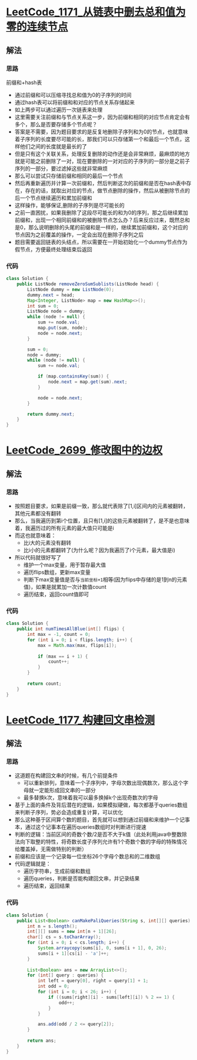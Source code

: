 # [LeetCode_1171_从链表中删去总和值为零的连续节点](https://leetcode.cn/problems/remove-zero-sum-consecutive-nodes-from-linked-list/)
## 解法
### 思路
前缀和+hash表
- 通过前缀和可以压缩寻找总和值为0的子序列的时间
- 通过hash表可以将前缀和和对应的节点关系存储起来
- 如上两步可以通过遍历一次链表来处理
- 这里需要关注前缀和与节点关系这一步，因为前缀和相同的对应节点肯定会有多个，那么是否要存储多个节点呢？
- 答案是不需要，因为题目要求的是反复地删除子序列和为0的节点，也就意味着子序列的长度要尽可能的长，那我们可以只存储第一个和最后一个节点，这样他们之间的长度就是最长的了
- 但是只有这个关联关系，处理反复删除的动作还是会非常麻烦，最麻烦的地方就是可能之前删除了一对，现在要删除的一对对应的子序列的一部分是之前子序列的一部分，要过滤掉这些就非常麻烦
- 那么可以尝试只存储前缀和相同的最后一个节点
- 然后再重新遍历并计算一次前缀和，然后判断这次的前缀和是否在hash表中存在，存在的话，就取出对应的节点，做节点删除的操作，然后从被删除节点的后一个节点继续遍历和累加前缀和
- 这样操作，能够保证,删除的子序列是尽可能长的
- 之前一直困扰，如果我删除了这段尽可能长的和为0的序列，那之后继续累加前缀和，出现一个相同前缀和的被删除节点怎么办？后来反应过来，既然总和是0，那么说明删除的头尾的前缀和是一样的，继续累加前缀和，这个对应的节点因为之前覆盖的操作，一定会出现在删除子序列之后
- 题目需要返回链表的头结点，所以需要在一开始初始化一个dummy节点作为假节点，方便最终处理结束后返回
### 代码
```java
class Solution {
    public ListNode removeZeroSumSublists(ListNode head) {
        ListNode dummy = new ListNode(0);
        dummy.next = head;
        Map<Integer, ListNode> map = new HashMap<>();
        int sum = 0;
        ListNode node = dummy;
        while (node != null) {
            sum += node.val;
            map.put(sum, node);
            node = node.next;
        }

        sum = 0;
        node = dummy;
        while (node != null) {
            sum += node.val;

            if (map.containsKey(sum)) {
                node.next = map.get(sum).next;
            }

            node = node.next;
        }

        return dummy.next;
    }
}
```
# [LeetCode_2699_修改图中的边权](https://leetcode.cn/problems/modify-graph-edge-weights/)
## 解法
### 思路
- 按照题目要求，如果是前缀一致，那么就代表除了[1,i]区间内的元素被翻转，其他元素都没有翻转
- 那么，当我遍历到第i个位置，且只有[1,i]的这些元素被翻转了，是不是也意味着，我遍历过的所有元素的最大值只可能是i
- 而这也就意味着：
  - 比i大的元素没有翻转
  - 比i小的元素都翻转了(为什么呢？因为我遍历了i个元素，最大值是i)
- 所以代码就很好写了
  - 维护一个max变量，用于暂存最大值
  - 遍历flips数组，更新max变量
  - 判断下max变量值是否与`当前坐标+1`相等(因为flips中存储的是1到n的元素值)，如果是就累加一次计数值count
  - 遍历结束，返回count值即可
### 代码
```java
class Solution {
    public int numTimesAllBlue(int[] flips) {
        int max = -1, count = 0;
        for (int i = 0; i < flips.length; i++) {
            max = Math.max(max, flips[i]);
            
            if (max == i + 1) {
                count++;
            }
        }
        
        return count;
    }
}
```
# [LeetCode_1177_构建回文串检测](https://leetcode.cn/problems/can-make-palindrome-from-substring/)
## 解法
### 思路
- 这道题在构建回文串的时候，有几个前提条件
  - 可以重新排列，意味着一个子序列中，字母次数出现偶数次，那么这个字母就一定能形成回文串的一部分
  - 最多替换k次，意味着我可以最多换掉k个出现奇数次的字母
- 基于上面的条件及背后潜在的逻辑，如果模拟硬做，每次都基于queries数组来判断子序列，势必会造成重复计算，可以优化
- 那么这种基于区间算个数的题目，首先就可以想到通过前缀和来维护一个记事本，通过这个记事本在遍历queries数组时对判断进行提速
- 判断的逻辑：当前区间的奇数个数/2是否不大于k值（此处利用java中整数除法向下取整的特性，将奇数长度子序列允许有1个奇数个数的字母的特殊情况给覆盖掉，无需做特别的判断）
- 前缀和应该是一个记录每一位坐标26个字母个数总和的二维数组
- 代码逻辑就是：
  - 遍历字符串，生成前缀和数组
  - 遍历queries，判断是否能构建回文串，并记录结果
  - 遍历结束，返回结果
### 代码
```java
class Solution {
    public List<Boolean> canMakePaliQueries(String s, int[][] queries) {
        int n = s.length();
        int[][] sums = new int[n + 1][26];
        char[] cs = s.toCharArray();
        for (int i = 0; i < cs.length; i++) {
            System.arraycopy(sums[i], 0, sums[i + 1], 0, 26);
            sums[i + 1][cs[i] - 'a']++;
        }
        
        List<Boolean> ans = new ArrayList<>();
        for (int[] query : queries) {
            int left = query[0], right = query[1] + 1;
            int odd = 0;
            for (int i = 0; i < 26; i++) {
                if ((sums[right][i] - sums[left][i]) % 2 == 1) {
                    odd++;
                }
            }

            ans.add(odd / 2 <= query[2]);
        }
        
        return ans;
    }
}
```